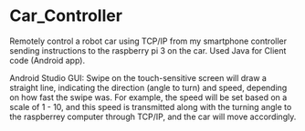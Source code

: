 # Car_Controller
Remotely control a robot car using TCP/IP from my smartphone controller sending instructions to the raspberry pi 3 on the car. Used Java for Client code (Android app).

Android Studio GUI:
    Swipe on the touch-sensitive screen will draw a straight line, indicating the direction (angle to turn) and speed, depending on how fast the swipe was. For example, the speed will be set based on a scale of 1 - 10, and this speed is transmitted along with the turning angle to the raspberrey computer through TCP/IP, and the car will move accordingly.
